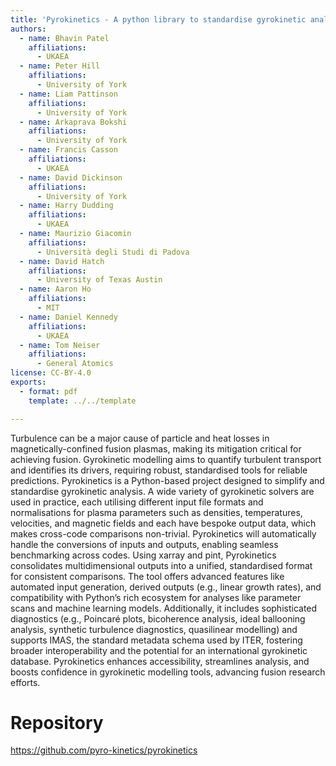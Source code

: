 ```yaml
---
title: 'Pyrokinetics - A python library to standardise gyrokinetic analysis'
authors:
  - name: Bhavin Patel
    affiliations:
      - UKAEA
  - name: Peter Hill
    affiliations:
      - University of York
  - name: Liam Pattinson
    affiliations:
      - University of York
  - name: Arkaprava Bokshi
    affiliations:
      - University of York
  - name: Francis Casson
    affiliations:
      - UKAEA
  - name: David Dickinson
    affiliations:
      - University of York
  - name: Harry Dudding
    affiliations:
      - UKAEA
  - name: Maurizio Giacomin
    affiliations:
      - Università degli Studi di Padova
  - name: David Hatch
    affiliations:
      - University of Texas Austin
  - name: Aaron Ho
    affiliations:
      - MIT
  - name: Daniel Kennedy
    affiliations:
      - UKAEA
  - name: Tom Neiser
    affiliations:
      - General Atomics
license: CC-BY-4.0
exports:
  - format: pdf
    template: ../../template

---
```


Turbulence can be a major cause of particle and heat losses in magnetically-confined fusion plasmas, making its mitigation critical for achieving fusion. Gyrokinetic modelling aims to quantify turbulent transport and identifies its drivers, requiring robust, standardised tools for reliable predictions. Pyrokinetics is a Python-based project designed to simplify and standardise gyrokinetic analysis. A wide variety of gyrokinetic solvers are used in practice, each utilising different input file formats and normalisations for plasma parameters such as densities, temperatures, velocities, and magnetic fields and each have bespoke output data, which makes cross-code comparisons non-trivial. Pyrokinetics will automatically handle the conversions of inputs and outputs, enabling seamless benchmarking across codes. Using xarray and pint, Pyrokinetics consolidates multidimensional outputs into a unified, standardised format for consistent comparisons. The tool offers advanced features like automated input generation, derived outputs (e.g., linear growth rates), and compatibility with Python’s rich ecosystem for analyses like parameter scans and machine learning models. Additionally, it includes sophisticated diagnostics (e.g., Poincaré plots, bicoherence analysis, ideal ballooning analysis, synthetic turbulence diagnostics, quasilinear modelling) and supports IMAS, the standard metadata schema used by ITER, fostering broader interoperability and the potential for an international gyrokinetic database. Pyrokinetics enhances accessibility, streamlines analysis, and boosts confidence in gyrokinetic modelling tools, advancing fusion research efforts.

# Repository
https://github.com/pyro-kinetics/pyrokinetics

